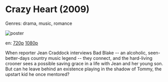 # Crazy Heart (2009)

Genres: drama, music, romance

![poster](http://image.tmdb.org/t/p/w500/tUyhwp36YykNKpqpEfauCavuDbK.jpg)

en:
  [720p](magnet:?xt=urn:btih:CB70A93711899714ED1243717436699E48466869&tr=udp://glotorrents.pw:6969/announce&tr=udp://tracker.opentrackr.org:1337/announce&tr=udp://torrent.gresille.org:80/announce&tr=udp://tracker.openbittorrent.com:80&tr=udp://tracker.coppersurfer.tk:6969&tr=udp://tracker.leechers-paradise.org:6969&tr=udp://p4p.arenabg.ch:1337&tr=udp://tracker.internetwarriors.net:1337)
  [1080p](magnet:?xt=urn:btih:5EFBC0127226957CA60C123C3B0DBBFD069062F0&tr=udp://glotorrents.pw:6969/announce&tr=udp://tracker.opentrackr.org:1337/announce&tr=udp://torrent.gresille.org:80/announce&tr=udp://tracker.openbittorrent.com:80&tr=udp://tracker.coppersurfer.tk:6969&tr=udp://tracker.leechers-paradise.org:6969&tr=udp://p4p.arenabg.ch:1337&tr=udp://tracker.internetwarriors.net:1337)
  


When reporter Jean Craddock interviews Bad Blake -- an alcoholic, seen-better-days country music legend -- they connect, and the hard-living crooner sees a possible saving grace in a life with Jean and her young son. But can he leave behind an existence playing in the shadow of Tommy, the upstart kid he once mentored?
